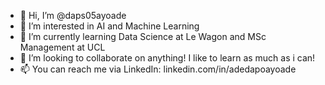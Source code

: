 - 👋 Hi, I’m @daps05ayoade
- 👀 I’m interested in AI and Machine Learning
- 🌱 I’m currently learning Data Science at Le Wagon and MSc Management at UCL
- 💞️ I’m looking to collaborate on anything! I like to learn as much as i can!
- 📫 You can reach me via LinkedIn: linkedin.com/in/adedapoayoade

<!---
daps05ayoade/daps05ayoade is a ✨ special ✨ repository because its `README.md` (this file) appears on your GitHub profile.
You can click the Preview link to take a look at your changes.
--->
